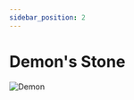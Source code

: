 ```yaml
---
sidebar_position: 2
---
```


# Demon's Stone

![Demon](https://vwiki.valorserver.com/api/item/picture/demon's%20stone)
